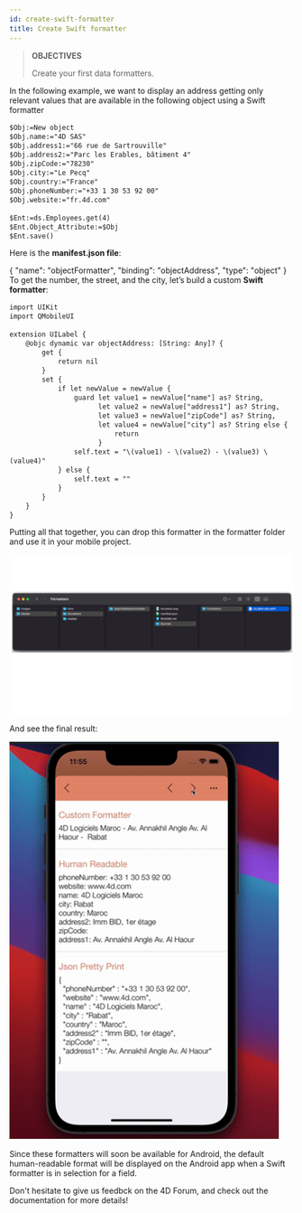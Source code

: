 ```yaml
---
id: create-swift-formatter
title: Create Swift formatter
---
```


> **OBJECTIVES**
>
> Create your first data formatters.


In the following example, we want to display an address getting only relevant values that are available in the following object using a Swift formatter

``` 
$Obj:=New object 
$Obj.name:="4D SAS" 
$Obj.address1:="66 rue de Sartrouville" 
$Obj.address2:="Parc les Erables, bâtiment 4" 
$Obj.zipCode:="78230" 
$Obj.city:="Le Pecq" 
$Obj.country:="France" 
$Obj.phoneNumber:="+33 1 30 53 92 00" 
$Obj.website:="fr.4d.com"

$Ent:=ds.Employees.get(4)
$Ent.Object_Attribute:=$Obj
$Ent.save()

```

Here is the **manifest.json file**:

{
    "name": "objectFormatter",
    "binding": "objectAddress",
    "type": "object" 
}
To get the number, the street, and the city, let’s build a custom **Swift formatter**:

``` 
import UIKit
import QMobileUI

extension UILabel {
    @objc dynamic var objectAddress: [String: Any]? {
        get {
            return nil
        }
        set {
            if let newValue = newValue {
                guard let value1 = newValue["name"] as? String,
                      let value2 = newValue["address1"] as? String,
                      let value3 = newValue["zipCode"] as? String,
                      let value4 = newValue["city"] as? String else {
                          return
                      }
                self.text = "\(value1) - \(value2) - \(value3) \(value4)"
            } else {
                self.text = ""
            }
        }
    }
}
```

Putting all that together, you can drop this formatter in the formatter folder and use it in your mobile project.

![Architecture](img/architecture.png)

And see the final result:

![Final result](img/rendu.png)

Since these formatters will soon be available for Android, the default human-readable format will be displayed on the Android app when a Swift formatter is in selection for a field.

Don't hesitate to give us feedbck on the 4D Forum, and check out the documentation for more details!